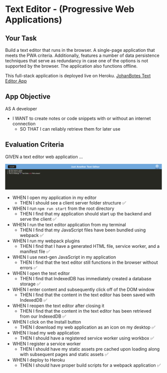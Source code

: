 # Text Editor - (Progressive Web Applications)

## Your Task

Build a text editor that runs in the browser. A single-page application that meets the PWA criteria. Additionally, features a number of data persistence techniques that serve as redundancy in case one of the options is not supported by the browser. The application also functions offline.

This full-stack application is deployed live on Heroku. [JohanBotes Text Editor App](https://sheltered-lowlands-88025.herokuapp.com/)

## App Objective

AS A developer
- I WANT to create notes or code snippets with or without an internet connection
  - SO THAT I can reliably retrieve them for later use

## Evaluation Criteria 

GIVEN a text editor web application ...

![JATE App Main webpage](https://github.com/JohanBotes/jb-SMU19-TextEditor/blob/main/Main%20web%20page%20JAET.png)
- WHEN I open my application in my editor
  - THEN I should see a client server folder structure   ✅<br>
- WHEN I run `npm run start` from the root directory
  - THEN I find that my application should start up the backend and serve the client   ✅<br>
- WHEN I run the text editor application from my terminal
  - THEN I find that my JavaScript files have been bundled using webpack   ✅<br>
- WHEN I run my webpack plugins
  - THEN I find that I have a generated HTML file, service worker, and a manifest file   ✅
- WHEN I use next-gen JavaScript in my application
  - THEN I find that the text editor still functions in the browser without errors   ✅
- WHEN I open the text editor
  - THEN I find that IndexedDB has immediately created a database storage   ✅
- WHEN I enter content and subsequently click off of the DOM window
  - THEN I find that the content in the text editor has been saved with IndexedDB   ✅
- WHEN I reopen the text editor after closing it
  - THEN I find that the content in the text editor has been retrieved from our IndexedDB   ✅
- WHEN I click on the Install button
  - THEN I download my web application as an icon on my desktop   ✅
- WHEN I load my web application
  - THEN I should have a registered service worker using workbox   ✅
- WHEN I register a service worker
  - THEN I should have my static assets pre cached upon loading along with subsequent pages and static assets   ✅
- WHEN I deploy to Heroku
  - THEN I should have proper build scripts for a webpack application   ✅

